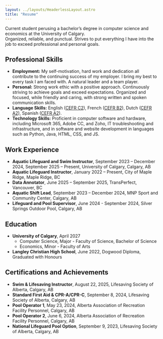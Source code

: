```yaml
---
layout: ../layouts/HeaderlessLayout.astro
title: "Resume"
---
```


Current student perusing a bachelor’s degree in computer science and economics at the University of Calgary.
<br>
Organized, reliable, and punctual. Strives to put everything I have into the job to exceed professional and personal goals.

## Professional Skills

-   **Employment:** My self-motivation, hard work and dedication all contribute to the continuing success of my employer. I bring my best to every task I am faced with. A natural leader and a team player.
-   **Personal:** Strong work ethic with a positive approach. Continuously striving to achieve goals and exceed expectations. Organized and focused, while friendly and caring, with strong written and spoken communication skills.
-   **Language Skills:** English ([CEFR C2](https://www.coe.int/en/web/common-european-framework-reference-languages/table-1-cefr-3.3-common-reference-levels-global-scale)), French ([CEFR B2](https://www.coe.int/en/web/common-european-framework-reference-languages/table-1-cefr-3.3-common-reference-levels-global-scale)), Dutch ([CEFR A2](https://www.coe.int/en/web/common-european-framework-reference-languages/table-1-cefr-3.3-common-reference-levels-global-scale)), Spanish ([CEFR A2](https://www.coe.int/en/web/common-european-framework-reference-languages/table-1-cefr-3.3-common-reference-levels-global-scale)).
-   **Technology Skills:** Proficient in computer software and hardware, including Microsoft 365, Adobe CC, and Zoho, IT troubleshooting and infrastructure, and in software and website development in languages such as Python, Java, HTML, CSS, and JS.

## Work Experience

-   **Aquatic Lifeguard and Swim Instructor**, September 2023 – December 2024, September 2025 – Present, University of Calgary, Calgary, AB
-   **Aquatic Lifeguard Instructor**, January 2022 – Present, City of Maple Ridge, Maple Ridge, BC
-   **Data Annotator**, June 2025 – September 2025, TransPerfect, Vancouver, BC
-   **Aquatic Shift Lead**, September 2023 – December 2024, MNP Sport and Community Center, Calgary, AB
-   **Lifeguard and Pool Supervisor**, June 2024 - September 2024, Silver Springs Outdoor Pool, Calgary, AB

## Education

-   **University of Calgary**, April 2027
    - Computer Science, Major - Faculty of Science, Bachelor of Science
    - Economics, Minor - Faculty of Arts
-   **Langley Christian High School**, June 2022, Dogwood Diploma, Graduated with Honours

## Certifications and Achievements

-   **Swim & Lifesaving Instructor**, August 22, 2025, Lifesaving Society of Alberta, Calgary, AB
-   **Standard First Aid & CPR-A/CPR-C**, September 8, 2024, Lifesaving Society of Alberta, Calgary, AB
-   **Pool Operator 1**, May 23, 2024, Alberta Association of Recreation Facility Personnel, Calgary, AB
-   **Pool Operator 2**, June 6, 2024, Alberta Association of Recreation Facility Personnel, Calgary, AB
-   **National Lifeguard Pool Option**, September 9, 2023, Lifesaving Society of Alberta, Calgary, AB
